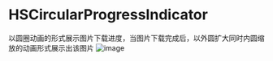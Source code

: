 # HSCircularProgressIndicator
以圆圈动画的形式展示图片下载进度，当图片下载完成后，以外圆扩大同时内圆缩放的动画形式展示出该图片
![image](https://github.com/huashanbayern/HSCircularProgressIndicator/raw/master//Users/huashan/Desktop/app.gif)
